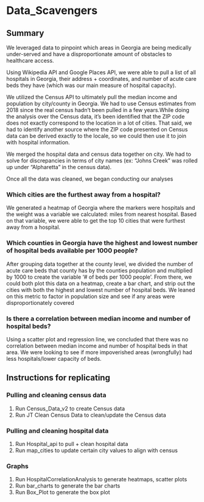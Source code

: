 # Data_Scavengers

## Summary
We leveraged data to pinpoint which areas in Georgia are being medically under-served and have a disproportionate amount of obstacles to healthcare access. 

Using Wikipedia API and Google Places API, we were able to pull a list of all hospitals in Georgia, their address + coordinates, and number of acute care beds they have (which was our main measure of hospital capacity). 


We utilized the Census API to ultimately pull the median income and population by city/county in Georgia. We had to use Census estimates from 2018 since the real census hadn’t been pulled in a few years.While doing the analysis over the Census data, it’s been identified that the ZIP code does not exactly correspond to the location in a lot of cities. That said, we had to identify another source where the ZIP code presented on Census data can be derived exactly to the locale, so we could then use it to join with hospital information.


We merged the hospital data and census data together on city. We had to solve for discrepancies in terms of city names (ex: “Johns Creek” was rolled up under “Alpharetta” in the census data). 

Once all the data was cleaned, we began conducting our analyses


### Which cities are the furthest away from a hospital?
We generated a heatmap of Georgia where the markers were hospitals and the weight was a variable we calculated: miles from nearest hospital. Based on that variable, we were able to get the top 10 cities that were furthest away from a hospital. 


### Which counties in Georgia have the highest and lowest number of hospital beds available per 1000 people? 
After grouping data together at the county level, we divided the number of acute care beds that county has by the counties population and multiplied by 1000 to create the variable ‘# of beds per 1000 people’. From there, we could both plot this data on a heatmap, create a bar chart, and strip out the cities with both the highest and lowest number of hospital beds. We leaned on this metric to factor in population size and see if any areas were disproportionately covered


### Is there a correlation between median income and number of hospital beds?
Using a scatter plot and regression line, we concluded that there was no correlation between median income and number of hospital beds in that area. We were looking to see if more impoverished areas (wrongfully) had less hospitals/lower capacity of beds.



## Instructions for replicating

### Pulling and cleaning census data
1. Run Census_Data_v2 to create Census data
1. Run JT Clean Census Data to clean/update the Census data

### Pulling and cleaning hospital data
1. Run Hospital_api to pull + clean hospital data
1. Run map_cities to update certain city values to align with census

### Graphs
1. Run HospitalCorrelationAnalysis to generate heatmaps, scatter plots
1. Run bar_charts to generate the bar charts
1. Run Box_Plot to generate the box plot
